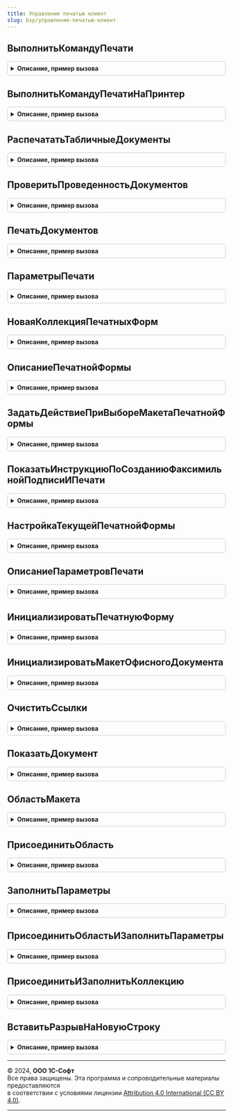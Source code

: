 ```yaml
---
title: Управление печатью клиент
slug: bsp/управление-печатью-клиент
---
```



## ВыполнитьКомандуПечати
<details style="margin: 1em 0; padding: 0.5em; border: 1px solid #ccc; border-radius: 6px;">

<summary style="font-weight: bold; cursor: pointer;">Описание, пример вызова</summary>

```bsl

// Формирует и выводит на экран печатные формы.
//
// Параметры:
//  ИмяМенеджераПечати - Строка - менеджер печати для печатаемых объектов;
//  ИменаМакетов       - Строка - идентификаторы печатных форм;
//  МассивОбъектов     - ЛюбаяСсылка
//                     - Массив из ЛюбаяСсылка - объекты печати;
//  ВладелецФормы      - ФормаКлиентскогоПриложения - форма, из которой выполняется печать;
//  ПараметрыПечати    - Структура - произвольные параметры для передачи в менеджер печати.
//
// Пример:
//   УправлениеПечатьюКлиент.ВыполнитьКомандуПечати("Обработка.ПечатнаяФорма", "СписаниеТоваров", ДокументыНаПечать, ЭтотОбъект);
//
Процедура ВыполнитьКомандуПечати(ИмяМенеджераПечати, ИменаМакетов, МассивОбъектов, ВладелецФормы, ПараметрыПечати = Неопределено) Экспорт
```

Пример вызова
```bsl
УправлениеПечатьюКлиент.ВыполнитьКомандуПечати(ИмяМенеджераПечати, ИменаМакетов, МассивОбъектов, ВладелецФормы, ПараметрыПечати);
```
</details>

## ВыполнитьКомандуПечатиНаПринтер
<details style="margin: 1em 0; padding: 0.5em; border: 1px solid #ccc; border-radius: 6px;">

<summary style="font-weight: bold; cursor: pointer;">Описание, пример вызова</summary>

```bsl

// Формирует и выводит на принтер печатные формы.
//
// Параметры:
//  ИмяМенеджераПечати - Строка - менеджер печати для печатаемых объектов;
//  ИменаМакетов       - Строка - идентификаторы печатных форм;
//  МассивОбъектов     - ЛюбаяСсылка
//                     - Массив из ЛюбаяСсылка - объекты печати;
//  ПараметрыПечати    - Структура - произвольные параметры для передачи в менеджер печати.
//
// Пример:
//   УправлениеПечатьюКлиент.ВыполнитьКомандуПечатиНаПринтер("Обработка.ПечатнаяФорма", "СписаниеТоваров", ДокументыНаПечать);
//
Процедура ВыполнитьКомандуПечатиНаПринтер(ИмяМенеджераПечати, ИменаМакетов, МассивОбъектов, ПараметрыПечати = Неопределено) Экспорт
```

Пример вызова
```bsl
УправлениеПечатьюКлиент.ВыполнитьКомандуПечатиНаПринтер(ИмяМенеджераПечати, ИменаМакетов, МассивОбъектов, ПараметрыПечати);
```
</details>

## РаспечататьТабличныеДокументы
<details style="margin: 1em 0; padding: 0.5em; border: 1px solid #ccc; border-radius: 6px;">

<summary style="font-weight: bold; cursor: pointer;">Описание, пример вызова</summary>

```bsl

// Вывести табличные документы на принтер.
//
// Параметры:
//  ТабличныеДокументы           - СписокЗначений - печатные формы.
//  ОбъектыПечати                - СписокЗначений - соответствие объектов именам областей табличного документа.
//  ПечататьКомплектами          - Булево
//                               - Неопределено - не используется (вычисляется автоматически).
//  КоличествоКопийКомплектов    - Число - количество экземпляров каждого из комплектов документов.
//
Процедура РаспечататьТабличныеДокументы(ТабличныеДокументы, ОбъектыПечати, Знач ПечататьКомплектами = Неопределено, Экспорт
```

Пример вызова
```bsl
УправлениеПечатьюКлиент.РаспечататьТабличныеДокументы(ТабличныеДокументы, ОбъектыПечати, ПечататьКомплектами, );
```
</details>

## ПроверитьПроведенностьДокументов
<details style="margin: 1em 0; padding: 0.5em; border: 1px solid #ccc; border-radius: 6px;">

<summary style="font-weight: bold; cursor: pointer;">Описание, пример вызова</summary>

```bsl

// Выполняет интерактивное проведение документов перед печатью.
// Если есть непроведенные документы, предлагает выполнить проведение. Спрашивает
// пользователя о продолжении, если какие-то из документов не провелись и имеются проведенные.
//
// Параметры:
//  ОписаниеПроцедурыЗавершения - ОписаниеОповещения - процедура, в которую необходимо передать управление после
//                                                     выполнения.
//                                Параметры вызываемой процедуры:
//                                  СписокДокументов - Массив - проведенные документы;
//                                  ДополнительныеПараметры - значение, которое было указано при создании объекта
//                                                            оповещения.
//  СписокДокументов            - Массив            - ссылки на документы, которые требуется провести.
//  Форма                       - ФормаКлиентскогоПриложения  - форма, из которой было вызвана команда. Параметр
//                                                    требуется, когда процедура
//                                                    вызвана из формы объекта, для того чтобы перечитать форму.
//
Процедура ПроверитьПроведенностьДокументов(ОписаниеПроцедурыЗавершения, СписокДокументов, Форма = Неопределено) Экспорт
```

Пример вызова
```bsl
УправлениеПечатьюКлиент.ПроверитьПроведенностьДокументов(ОписаниеПроцедурыЗавершения, СписокДокументов, Форма);
```
</details>

## ПечатьДокументов
<details style="margin: 1em 0; padding: 0.5em; border: 1px solid #ccc; border-radius: 6px;">

<summary style="font-weight: bold; cursor: pointer;">Описание, пример вызова</summary>

```bsl

// Открывает форму ПечатьДокументов для коллекции табличных документов.
//
// Параметры:
//  КоллекцияПечатныхФорм - Массив из см. НоваяКоллекцияПечатныхФорм
//  ОбъектыПечати - СписокЗначений - см. УправлениеПечатьюПереопределяемый.ПриПечати
//  ДополнительныеПараметры - см. ПараметрыПечати
//                          - ФормаКлиентскогоПриложения - форма, из которой выполняется печать;
//
Процедура ПечатьДокументов(КоллекцияПечатныхФорм, Знач ОбъектыПечати = Неопределено, Экспорт
```

Пример вызова
```bsl
УправлениеПечатьюКлиент.ПечатьДокументов(КоллекцияПечатныхФорм, ОбъектыПечати, );
```
</details>

## ПараметрыПечати
<details style="margin: 1em 0; padding: 0.5em; border: 1px solid #ccc; border-radius: 6px;">

<summary style="font-weight: bold; cursor: pointer;">Описание, пример вызова</summary>

```bsl

// Конструктор параметра ДополнительныеПараметры процедуры ПечатьДокументов.
//
//  Возвращаемое значение:
//   Структура - дополнительные параметры открытия формы печати:
//    * ВладелецФормы - ФормаКлиентскогоПриложения - форма, из которой выполняется печать.
//    * Заголовок     - Строка - заголовок формы ПечатьДокументов.
//
Функция ПараметрыПечати() Экспорт
```

Пример вызова
```bsl
Результат = УправлениеПечатьюКлиент.ПараметрыПечати() 
```
</details>

## НоваяКоллекцияПечатныхФорм
<details style="margin: 1em 0; padding: 0.5em; border: 1px solid #ccc; border-radius: 6px;">

<summary style="font-weight: bold; cursor: pointer;">Описание, пример вызова</summary>

```bsl

// Конструктор параметра КоллекцияПечатныхФорм для процедур и функций этого модуля.
// См. ПечатьДокументов()
// См. ОписаниеПечатнойФормы().
//
// Параметры:
//  Идентификаторы - Строка - идентификаторы печатных форм.
//
// Возвращаемое значение:
//  Массив - коллекция описаний печатных форм. Коллекция предназначена для использования в качестве
//           параметра КоллекцияПечатныхФорм в других процедурах клиентского программного интерфейса подсистемы.
//           Для обращения к элементам коллекции необходимо использовать функцию ОписаниеПечатнойФормы.
//
Функция НоваяКоллекцияПечатныхФорм(Знач Идентификаторы) Экспорт
```

Пример вызова
```bsl
Результат = УправлениеПечатьюКлиент.НоваяКоллекцияПечатныхФорм(Идентификаторы) 
```
</details>

## ОписаниеПечатнойФормы
<details style="margin: 1em 0; padding: 0.5em; border: 1px solid #ccc; border-radius: 6px;">

<summary style="font-weight: bold; cursor: pointer;">Описание, пример вызова</summary>

```bsl

// Возвращает описание найденной в коллекции печатной формы.
// Если описание не существует, возвращает Неопределено.
//
// Параметры:
//  КоллекцияПечатныхФорм - Массив из см. НоваяКоллекцияПечатныхФорм.
//  Идентификатор         - Строка - идентификатор печатной формы.
//
// Возвращаемое значение:
//  Структура - найденное описание печатной формы в коллекции печатных форм:
//   * СинонимМакета - Строка - представление печатной формы;
//   * ТабличныйДокумент - ТабличныйДокумент - печатная форма;
//   * Экземпляров - Число - количество копий, которое необходимо вывести на печать;
//   * ПолныйПутьКМакету - Строка - используется для быстрого перехода к редактированию макета печатной формы;
//   * ИмяФайлаПечатнойФормы - Строка - имя файла;
//                           - Соответствие из КлючИЗначение - имена файлов для каждого объекта:
//                              ** Ключ - ЛюбаяСсылка - ссылка на объект печати;
//                              ** Значение - Строка - имя файла;
//   * ОфисныеДокументы - Соответствие из КлючИЗначение - коллекция печатных форм в формате офисных документов:
//                         ** Ключ - Строка - адрес во временном хранилище двоичных данных печатной формы;
//                         ** Значение - Строка - имя файла печатной формы.
//
Функция ОписаниеПечатнойФормы(КоллекцияПечатныхФорм, Идентификатор) Экспорт
```

Пример вызова
```bsl
Результат = УправлениеПечатьюКлиент.ОписаниеПечатнойФормы(КоллекцияПечатныхФорм, Идентификатор) 
```
</details>

## ЗадатьДействиеПриВыбореМакетаПечатнойФормы
<details style="margin: 1em 0; padding: 0.5em; border: 1px solid #ccc; border-radius: 6px;">

<summary style="font-weight: bold; cursor: pointer;">Описание, пример вызова</summary>

```bsl

// Открывает форму выбора режима открытия макетов.
//
Процедура ЗадатьДействиеПриВыбореМакетаПечатнойФормы() Экспорт
```

Пример вызова
```bsl
УправлениеПечатьюКлиент.ЗадатьДействиеПриВыбореМакетаПечатнойФормы() 
```
</details>

## ПоказатьИнструкциюПоСозданиюФаксимильнойПодписиИПечати
<details style="margin: 1em 0; padding: 0.5em; border: 1px solid #ccc; border-radius: 6px;">

<summary style="font-weight: bold; cursor: pointer;">Описание, пример вызова</summary>

```bsl

// Открывает форму с инструкцией как сделать факсимильную подпись и печать.
Процедура ПоказатьИнструкциюПоСозданиюФаксимильнойПодписиИПечати() Экспорт
```

Пример вызова
```bsl
УправлениеПечатьюКлиент.ПоказатьИнструкциюПоСозданиюФаксимильнойПодписиИПечати() 
```
</details>

## НастройкаТекущейПечатнойФормы
<details style="margin: 1em 0; padding: 0.5em; border: 1px solid #ccc; border-radius: 6px;">

<summary style="font-weight: bold; cursor: pointer;">Описание, пример вызова</summary>

```bsl

// Предназначена для использования в процедурах модуля УправлениеПечатьюКлиентПереопределяемый.ПечатьДокументов<...>.
// Возвращает коллекцию параметров текущей печатной формы в форме "Печать документов" (ОбщаяФорма.ПечатьДокументов).
//
// Параметры:
//  Форма - ФормаКлиентскогоПриложения - форма ПечатьДокументов, переданная в параметре Форма процедуры общего модуля
//                             УправлениеПечатьюКлиентПереопределяемый.
//
// Возвращаемое значение:
//  ДанныеФормыЭлементКоллекции - настройки текущей печатной формы.
//
Функция НастройкаТекущейПечатнойФормы(Форма) Экспорт
```

Пример вызова
```bsl
Результат = УправлениеПечатьюКлиент.НастройкаТекущейПечатнойФормы(Форма) 
```
</details>

## ОписаниеПараметровПечати
<details style="margin: 1em 0; padding: 0.5em; border: 1px solid #ccc; border-radius: 6px;">

<summary style="font-weight: bold; cursor: pointer;">Описание, пример вызова</summary>

```bsl

// Определяет тип параметра ПараметрыПечати в обработчиках команд печати.
//
// Возвращаемое значение:
//  Структура:
//   * Форма - ФормаКлиентскогоПриложения - форма, в которой выполняется печать.
//   * ОбъектыПечати - Массив из ЛюбаяСсылка - объекты, по которым необходимо сформировать печатные формы.
//   * Идентификатор - Строка - идентификатор команды печати, по которому менеджер печати определяет печатную
//                              форму, которую необходимо сформировать.
//                              Например, "СчетЗаказ".
//
//                              Для печати нескольких печатных форм можно указывать одновременно несколько их
//                              идентификаторов (строкой, через запятую либо массивом строк), например:
//                              "СчетЗаказ,ГарантийноеПисьмо".
//
//                              Если необходимо задать количество копий печати для печатной формы, то ее
//                              идентификатор нужно продублировать столько раз, сколько копий необходимо
//                              сформировать. При этом следует учитывать, что порядок следования печатных
//                              форм в комплекте будет соответствовать порядку идентификаторов печатных форм,
//                              указанных в этом параметре. Например (2 счета на оплату + 1 гарантийное письмо):
//                              "СчетЗаказ,СчетЗаказ,ГарантийноеПисьмо".
//
//                              Идентификатор печатной формы может содержать в себе и альтернативный менеджер
//                              печати, если он отличается от указанного в параметре МенеджерПечати,
//                              например: "СчетЗаказ,Обработка.ПечатнаяФорма.ГарантийноеПисьмо".
//
//                              В этом примере ГарантийноеПисьмо формируется в менеджере печати
//                              Обработка.ПечатнаяФорма, а СчетЗаказ - в менеджере печати, указанном в
//                              параметре МенеджерПечати.
//
//                   - Массив - список идентификаторов команд печати.
//
//   * МенеджерПечати - Строка           - (необязательный) имя объекта, в модуле менеджера которого располагается
//                                        процедура Печать, формирующая табличные документы для этой команды.
//                                        Значение по умолчанию - имя модуля менеджера объекта.
//                                         Например, "Документ.СчетНаОплатуПокупателю".
//
//   * Обработчик    - Строка            - (необязательный) клиентский обработчик команды, в который необходимо передать
//                                        управление вместо стандартного обработчика команды Печать. Используется,
//                                        например, когда печатная форма формируется на клиенте.
//                                        Формат "<ИмяОбщегоМодуля>.<ИмяПроцедуры>" используется, когда процедура размещена
//                                        в общем модуле.
//                                        Формат "<ИмяПроцедуры>" используется, когда процедура размещена
//                                        в модуле основной формы отчета или обработки, указанной в МенеджерПечати.
//                                        Например,
//                                          КомандаПечати.Обработчик = "ЗащитаПерсональныхДанныхКлиент.ОткрытьФормуСогласиеНаОбработкуПерсональныхДанных";
//                                        Пример обработчика в модуле формы:
//                                          // Формирует печатную форму <представление печатной формы>.
//                                          //
//                                          // Параметры:
//                                          //   ПараметрыПечати - Структура - сведения о печатной форме.
//                                          //       * ОбъектыПечати - Массив - массив ссылок выбранных объектов.
//                                          //       * Форма - ФормаКлиентскогоПриложения - форма, из которой вызвана
//                                          //                                              команда печати.
//                                          //       * ДополнительныеПараметры - Структура - дополнительные параметры печати.
//                                          //       Прочие ключи структуры соответствуют колонкам таблицы КомандыПечати,
//                                          //       подробнее см. в функции УправлениеПечатью.СоздатьКоллекциюКомандПечати.
//                                          //
//                                          &НаКлиенте
//                                          Функция <ИмяФункции>(ПараметрыПечати) Экспорт
//                                          	// Обработчик печати.
//                                          КонецФункции
//                                        Следует иметь в виду, что обработчик вызывается при помощи метода Вычислить,
//                                        поэтому в качестве обработчика может выступать только функция.
//                                        При этом возвращаемое значение функции никак в дальнейшем не используется подсистемой.
//
//   * СразуНаПринтер - Булево           - (необязательный) Признак необходимости печати документов без предварительного
//                                        просмотра, сразу на принтер. Если параметр не указан, то при выборе команды
//                                        печати открывается форма предварительного просмотра "Печать документов".
//
//   * ФорматСохранения - ТипФайлаТабличногоДокумента - (необязательный) Применяется для быстрого сохранения печатной
//                                        формы (без дополнительных действий) в различные форматы, отличные от mxl.
//                                        Если параметр не указан, то формируется обычный mxl.
//                                        Например, ТипФайлаТабличногоДокумента.PDF.
//
//                                        При выборе команды печати сразу открывается сформированный в формате PDF
//                                        документ.
//
//   * ЗаголовокФормы  - Строка          - (необязательный) Произвольная строка, переопределяющая стандартных заголовок
//                                         формы "Печать документов".
//                                         Например, "Настраиваемый комплект".
//
//   * ПереопределитьПользовательскиеНастройкиКоличества - Булево - (необязательный) Признак необходимости отключения в
//                                        форме ПечатьДокументов механизма сохранения/восстановления выбранного
//                                        пользователем количества экземпляров на печать. Если параметр не указан, то
//                                        механизм сохранения/восстановления настроек будет работать при открытии формы.
//                                        ПечатьДокументов.
//
//   * ДополнитьКомплектВнешнимиПечатнымиФормами - Булево - (необязательный) Признак необходимости дополнить комплект
//                                        документов всеми подключенными к объекту внешними печатными формами
//                                        (подсистема ДополнительныеОтчетыИОбработки). Если параметр не указан, внешние
//                                        печатные формы не добавляются в комплект.
//   * ФиксированныйКомплект - Булево    - (необязательный) Признак необходимости блокировки от изменения пользователем
//                                        состава комплекта документов. Если параметр не указан, то пользователь сможет
//                                        исключать отдельные печатные формы из комплекта в форме ПечатьДокументов, а
//                                        также изменять их количество.
//
//   * ДополнительныеПараметры - Структура - (необязательный) произвольные параметры для передачи в менеджер печати.
//
//
Функция ОписаниеПараметровПечати() Экспорт
```

Пример вызова
```bsl
Результат = УправлениеПечатьюКлиент.ОписаниеПараметровПечати() 
```
</details>

## ИнициализироватьПечатнуюФорму
<details style="margin: 1em 0; padding: 0.5em; border: 1px solid #ccc; border-radius: 6px;">

<summary style="font-weight: bold; cursor: pointer;">Описание, пример вызова</summary>

```bsl

// Устарела. Следует использовать УправлениеПечатью.ИнициализироватьПечатнуюФорму.
//
// Создает соединение с выходной печатной формой.
// Необходимо вызвать перед любыми действиями над формой.
// Функция не работает в любых других браузерах кроме IE.
// Перед выполнением функции в веб-клиенте необходимо подключить расширение для работы с 1С:Предприятием.
//
// Параметры:
//  ТипДокумента            - Строка - тип печатной формы "DOC" или "ODT";
//  НастройкиСтраницыМакета - Соответствие - параметры из структуры, возвращаемой функцией ИнициализироватьМакет
//                                           (параметр устарел, его следует пропускать и использовать параметр Макет);
//  Макет                   - Структура - результат функции ИнициализироватьМакет.
//
// Возвращаемое значение:
//  Структура - новая печатная форма.
//
Функция ИнициализироватьПечатнуюФорму(Знач ТипДокумента, Знач НастройкиСтраницыМакета = Неопределено, Макет = Неопределено) Экспорт
```

Пример вызова
```bsl
Результат = УправлениеПечатьюКлиент.ИнициализироватьПечатнуюФорму(ТипДокумента, НастройкиСтраницыМакета, Макет);
```
</details>

## ИнициализироватьМакетОфисногоДокумента
<details style="margin: 1em 0; padding: 0.5em; border: 1px solid #ccc; border-radius: 6px;">

<summary style="font-weight: bold; cursor: pointer;">Описание, пример вызова</summary>

```bsl

// Устарела. Следует использовать УправлениеПечатью.ИнициализироватьМакетОфисногоДокумента.
//
// Создает COM-соединение с макетом. В дальнейшем это соединение используется при получении из него областей (тегов и
// таблиц).
// Функция не работает в любых других браузерах кроме IE.
// Перед выполнением функции в веб-клиенте необходимо подключить расширение для работы с 1С:Предприятием.
//
// Параметры:
//  ДвоичныеДанныеМакета - ДвоичныеДанные - двоичные данные макета;
//  ТипМакета            - Строка - тип макета печатной формы "DOC" или "ODT";
//  ИмяМакета            - Строка - имя, которое будет использовано при создании временного файла макета.
//
// Возвращаемое значение:
//  Структура - макет.
//
Функция ИнициализироватьМакетОфисногоДокумента(Знач ДвоичныеДанныеМакета, Знач ТипМакета, Знач ИмяМакета = "") Экспорт
```

Пример вызова
```bsl
Результат = УправлениеПечатьюКлиент.ИнициализироватьМакетОфисногоДокумента(ДвоичныеДанныеМакета, ТипМакета, ИмяМакета);
```
</details>

## ОчиститьСсылки
<details style="margin: 1em 0; padding: 0.5em; border: 1px solid #ccc; border-radius: 6px;">

<summary style="font-weight: bold; cursor: pointer;">Описание, пример вызова</summary>

```bsl

// Устарела. Следует использовать УправлениеПечатью.ОчиститьСсылки.
//
// Освобождает ссылки в созданном интерфейсе связи с офисным приложением.
// Необходимо вызывать каждый раз после завершения формирования макета и выводе печатной формы пользователю.
//
// Параметры:
//  ПечатнаяФорма     - Структура - результат функций ИнициализироватьПечатнуюФорму и ИнициализироватьМакетОфисногоДокумента;
//  ЗакрытьПриложение - Булево    - Истина, если требуется ли закрыть приложение.
//                                  Соединение с макетом требуется закрывать с закрытием приложения.
//                                  ПечатнуюФорму не требуется закрывать.
//
Процедура ОчиститьСсылки(ПечатнаяФорма, Знач ЗакрытьПриложение = Истина) Экспорт
```

Пример вызова
```bsl
УправлениеПечатьюКлиент.ОчиститьСсылки(ПечатнаяФорма, ЗакрытьПриложение);
```
</details>

## ПоказатьДокумент
<details style="margin: 1em 0; padding: 0.5em; border: 1px solid #ccc; border-radius: 6px;">

<summary style="font-weight: bold; cursor: pointer;">Описание, пример вызова</summary>

```bsl

// Устарела. Более не требуется.
//
// Показывает сформированный документ пользователю.
//
// Параметры:
//  ПечатнаяФорма - Структура - результат функции ИнициализироватьПечатнуюФорму.
//
Процедура ПоказатьДокумент(Знач ПечатнаяФорма) Экспорт
```

Пример вызова
```bsl
УправлениеПечатьюКлиент.ПоказатьДокумент(ПечатнаяФорма) 
```
</details>

## ОбластьМакета
<details style="margin: 1em 0; padding: 0.5em; border: 1px solid #ccc; border-radius: 6px;">

<summary style="font-weight: bold; cursor: pointer;">Описание, пример вызова</summary>

```bsl

////////////////////////////////////////////////////////////////////////////////
// Функции получения областей из макета, вывода в печатную форму областей макета
// и заполнение параметров в них.

// Устарела. Следует использовать УправлениеПечатью.ОбластьМакета.
//
// Получает область из макета печатной формы.
//
// Параметры:
//  СсылкаНаМакет   - Структура - макет печатной формы.
//  ОписаниеОбласти - Структура:
//   * ИмяОбласти - Строка -имя области;
//   * ТипТипОбласти - Строка - тип области: "ВерхнийКолонтитул", "НижнийКолонтитул", "Общая", "СтрокаТаблицы", "Список".
//
// Возвращаемое значение:
//  Структура - область макета.
//
Функция ОбластьМакета(Знач СсылкаНаМакет, Знач ОписаниеОбласти) Экспорт
```

Пример вызова
```bsl
Результат = УправлениеПечатьюКлиент.ОбластьМакета(СсылкаНаМакет, ОписаниеОбласти) 
```
</details>

## ПрисоединитьОбласть
<details style="margin: 1em 0; padding: 0.5em; border: 1px solid #ccc; border-radius: 6px;">

<summary style="font-weight: bold; cursor: pointer;">Описание, пример вызова</summary>

```bsl

// Устарела. Следует использовать УправлениеПечатью.ПрисоединитьОбласть.
//
// Присоединяет область в печатную форму из макета.
// Применяется при одиночном выводе области.
//
// Параметры:
//  ПечатнаяФорма - см. ИнициализироватьПечатнуюФорму.
//  ОбластьМакета - см. ОбластьМакета.
//  ПереходНаСледующуюСтроку - Булево - Истина, если требуется вставить разрыв после вывода области.
//
Процедура ПрисоединитьОбласть(Знач ПечатнаяФорма, Знач ОбластьМакета, Знач ПереходНаСледующуюСтроку = Истина) Экспорт
```

Пример вызова
```bsl
УправлениеПечатьюКлиент.ПрисоединитьОбласть(ПечатнаяФорма, ОбластьМакета, ПереходНаСледующуюСтроку);
```
</details>

## ЗаполнитьПараметры
<details style="margin: 1em 0; padding: 0.5em; border: 1px solid #ccc; border-radius: 6px;">

<summary style="font-weight: bold; cursor: pointer;">Описание, пример вызова</summary>

```bsl

// Устарела. Следует использовать УправлениеПечатью.ЗаполнитьПараметры.
//
// Заполняет параметры области печатной формы.
//
// Параметры:
//  ПечатнаяФорма - Структура - область печатной формы, либо сама печатная форма.
//  Данные - Структура - данные заполнения.
//
Процедура ЗаполнитьПараметры(Знач ПечатнаяФорма, Знач Данные) Экспорт
```

Пример вызова
```bsl
УправлениеПечатьюКлиент.ЗаполнитьПараметры(ПечатнаяФорма, Данные) 
```
</details>

## ПрисоединитьОбластьИЗаполнитьПараметры
<details style="margin: 1em 0; padding: 0.5em; border: 1px solid #ccc; border-radius: 6px;">

<summary style="font-weight: bold; cursor: pointer;">Описание, пример вызова</summary>

```bsl

// Устарела. Следует использовать УправлениеПечатью.ПрисоединитьОбластьИЗаполнитьПараметры.
//
// Добавляет область в печатную форму из макета, при этом заменяя параметры в области значениями из данных объекта.
// Применяется при одиночном выводе области.
//
// Параметры:
//  ПечатнаяФорма - см. ИнициализироватьПечатнуюФорму.
//  ОбластьМакета - см. ОбластьМакета.
//  Данные - Структура - данные заполнения.
//  ПереходНаСледующуюСтроку - Булево - Истина, если требуется вставить разрыв после вывода области.
//
Процедура ПрисоединитьОбластьИЗаполнитьПараметры(Знач ПечатнаяФорма, Знач ОбластьМакета, Экспорт
```

Пример вызова
```bsl
УправлениеПечатьюКлиент.ПрисоединитьОбластьИЗаполнитьПараметры(ПечатнаяФорма, ОбластьМакета, );
```
</details>

## ПрисоединитьИЗаполнитьКоллекцию
<details style="margin: 1em 0; padding: 0.5em; border: 1px solid #ccc; border-radius: 6px;">

<summary style="font-weight: bold; cursor: pointer;">Описание, пример вызова</summary>

```bsl

// Устарела. Следует использовать УправлениеПечатью.ПрисоединитьИЗаполнитьКоллекцию.
//
// Добавляет область в печатную форму из макета, при этом заменяя
// параметры в области значениями из данных объекта.
// Применяется при одиночном выводе области.
//
// Параметры:
//  ПечатнаяФорма - см. ИнициализироватьПечатнуюФорму.
//  ОбластьМакета - см. ОбластьМакета
//  Данные - Массив - коллекция элементов типа Структура - данные объекта.
//  ПереходНаСледСтроку - Булево - Истина, если требуется вставить разрыв после вывода области.
//
Процедура ПрисоединитьИЗаполнитьКоллекцию(Знач ПечатнаяФорма, Экспорт
```

Пример вызова
```bsl
УправлениеПечатьюКлиент.ПрисоединитьИЗаполнитьКоллекцию(ПечатнаяФорма, );
```
</details>

## ВставитьРазрывНаНовуюСтроку
<details style="margin: 1em 0; padding: 0.5em; border: 1px solid #ccc; border-radius: 6px;">

<summary style="font-weight: bold; cursor: pointer;">Описание, пример вызова</summary>

```bsl

// Устарела. Следует использовать УправлениеПечатью.ВставитьРазрывНаНовуюСтроку.
//
// Вставляет разрыв между строками в виде символа перевода строки.
//
// Параметры:
//  ПечатнаяФорма - см. ИнициализироватьПечатнуюФорму.
//
Процедура ВставитьРазрывНаНовуюСтроку(Знач ПечатнаяФорма) Экспорт
```

Пример вызова
```bsl
УправлениеПечатьюКлиент.ВставитьРазрывНаНовуюСтроку(ПечатнаяФорма) 
```
</details>

---

© 2024, **ООО 1С-Софт**  
Все права защищены. Эта программа и сопроводительные материалы предоставляются  
в соответствии с условиями лицензии [Attribution 4.0 International (CC BY 4.0)](https://creativecommons.org/licenses/by/4.0/legalcode).

---
